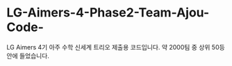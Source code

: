# LG-Aimers-4-Phase2-Team-Ajou-Code-
LG Aimers 4기 아주 수학 신세계 트리오 제출용 코드입니다.
약 2000팀 중 상위 50등 안에 들었습니다.
